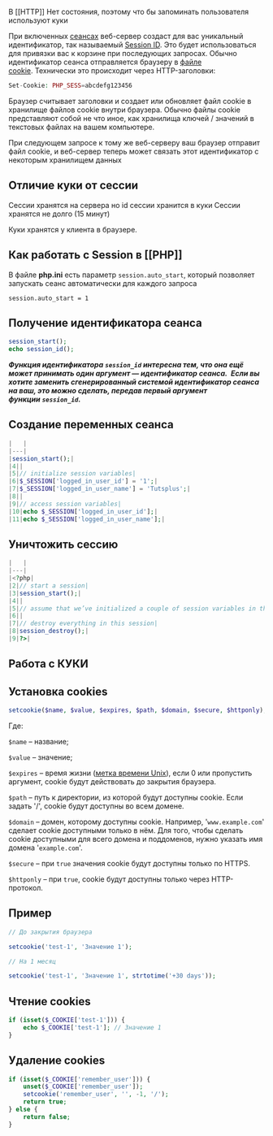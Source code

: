 В [[HTTP]] Нет состояния, поэтому что бы запоминать пользователя используют куки

При включенных [сеансах](http://de3.php.net/manual/en/function.session-start.php) веб-сервер создаст для вас уникальный идентификатор, так называемый [Session ID](http://de3.php.net/manual/en/function.session-id.php). Это будет использоваться для привязки вас к корзине при последующих запросах. Обычно идентификатор сеанса отправляется браузеру в [файле cookie](http://en.wikipedia.org/wiki/HTTP_cookie). Технически это происходит через HTTP-заголовки:

```php
Set-Cookie: PHP_SESS=abcdefg123456
```
Браузер считывает заголовки и создает или обновляет файл cookie в хранилище файлов cookie внутри браузера. Обычно файлы cookie представляют собой не что иное, как хранилища ключей / значений в текстовых файлах на вашем компьютере.

При следующем запросе к тому же веб-серверу ваш браузер отправит файл cookie, и веб-сервер теперь может связать этот идентификатор с некоторым хранилищем данных

## Отличие куки от сессии 
Сессии хранятся на сервера но id сессии хранится в куки
Сессии хранятся не долго (15 минут)

Куки хранятся у клиента в браузере.

## Как работать с Session в [[РНР]]

В файле **php.ini** есть параметр `session.auto_start`, который позволяет запускать сеанс автоматически для каждого запроса
```
session.auto_start = 1
```

## Получение идентификатора сеанса
```php
session_start();
echo session_id();
```

***Функция идентификатора `session_id` интересна тем, что она ещё может принимать один аргумент — идентификатор сеанса.  Если вы хотите заменить сгенерированный системой идентификатор сеанса на ваш, это можно сделать, передав первый аргумент функции `session_id`.***

## Создание переменных сеанса

```php
|   |
|---|
|session_start();|
|4||
|5|// initialize session variables|
|6|$_SESSION['logged_in_user_id'] = '1';|
|7|$_SESSION['logged_in_user_name'] = 'Tutsplus';|
|8||
|9|// access session variables|
|10|echo $_SESSION['logged_in_user_id'];|
|11|echo $_SESSION['logged_in_user_name'];|
```

## Уничтожить сессию

```php
|   |
|---|
|<?php|
|2|// start a session|
|3|session_start();|
|4||
|5|// assume that we’ve initialized a couple of session variables in the other script already|
|6||
|7|// destroy everything in this session|
|8|session_destroy();|
|9|?>|
```

## Работа с КУКИ

## Установка cookies

```php
setcookie($name, $value, $expires, $path, $domain, $secure, $httponly);
```
Где:

`$name` – название;

`$value` – значение;

`$expires` – время жизни ([метка времени Unix](https://snipp.ru/php/unixtime)), если 0 или пропустить аргумент, cookie будут действовать до закрытия браузера.

`$path` – путь к директории, из которой будут доступны cookie. Если задать '/', cookie будут доступны во всем домене.

`$domain` – домен, которому доступны cookie. Например, '`www.example.com`' сделает cookie доступными только в нём. Для того, чтобы сделать cookie доступными для всего домена и поддоменов, нужно указать имя домена '`example.com`'.

`$secure` – при `true` значения cookie будут доступны только по HTTPS.

`$httponly` – при `true`, cookie будут доступны только через HTTP-протокол.

## Пример

```php
// До закрытия браузера

setcookie('test-1', 'Значение 1');

// На 1 месяц

setcookie('test-1', 'Значение 1', strtotime('+30 days'));
```

## Чтение cookies
```php
if (isset($_COOKIE['test-1'])) {
	echo $_COOKIE['test-1']; // Значение 1
}
```

## Удаление cookies

```php
if (isset($_COOKIE['remember_user'])) {
    unset($_COOKIE['remember_user']); 
    setcookie('remember_user', '', -1, '/'); 
    return true;
} else {
    return false;
}
```

